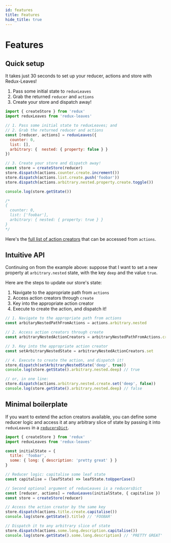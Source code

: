 ```yaml
---
id: features
title: Features
hide_title: true
---
```


# Features

## Quick setup
It takes just 30 seconds to set up your reducer, actions and store with Redux-Leaves!

1. Pass some initial state to `reduxLeaves`
2. Grab the returned `reducer` and `actions`
3. Create your store and dispatch away!

```js
import { createStore } from 'redux'
import reduxLeaves from 'redux-leaves'

// 1. Pass some initial state to reduxLeaves; and
// 2. Grab the returned reducer and actions
const [reducer, actions] = reduxLeaves({
  counter: 0,
  list: [],
  arbitrary: {  nested: { property: false } }
})

// 3. Create your store and dispatch away!
const store = createStore(reducer)
store.dispatch(actions.counter.create.increment())
store.dispatch(actions.list.create.push('foobar'))
store.dispatch(actions.arbitrary.nested.property.create.toggle())

console.log(store.getState())

/*
{
  counter: 0,
  list: ['foobar'],
  arbitrary: { nested: { property: true } }
}
*/
```

Here's the [full list of action creators](../defaults/README.md) that can be accessed from `actions`.

## Intuitive API

Continuing on from the example above: suppose that I want to set a new property at `arbitrary.nested` state, with the key `deep` and the value `true`.

Here are the steps to update our store's state:

1. Navigate to the appropriate path from `actions`
2. Access action creators through `create`
3. Key into the appropriate action creator
4. Execute to create the action, and dispatch it!

```js
// 1. Navigate to the appropriate path from actions
const arbitaryNestedPathFromActions = actions.arbitrary.nested

// 2. Access action creators through create
const arbitraryNestedActionCreators = arbitraryNestedPathFromActions.create

// 3. Key into the appropriate action creator
const setArbitraryNestedState = arbitraryNestedActionCreators.set

// 4. Execute to create the action, and dispatch it!
store.dispatch(setArbitraryNestedState('deep', true))
console.log(store.getState().arbitrary.nested.deep) // true

// or, in one line:
store.dispatch(actions.arbitrary.nested.create.set('deep', false))
console.log(store.getState().arbitrary.nested.deep) // false
```

## Minimal boilerplate

If you want to extend the action creators available, you can define some reducer logic and access it at any arbitrary slice of state by passing it into `reduxLeaves` in a [`reducersDict`](../README.md#reducersdict).

```js
import { createStore } from 'redux'
import reduxLeaves from 'redux-leaves'

const initialState = {
  title: 'foobar',
  some: { long: { description: 'pretty great' } }
}

// Reducer logic: capitalise some leaf state
const capitalise = (leafState) => leafState.toUpperCase()

// Second optional argument of reduxLeaves is a reducersDict
const [reducer, actions] = reduxLeaves(initialState, { capitalise })
const store = createStore(reducer)

// Access the action creator by the same key
store.dispatch(actions.title.create.capitalise())
console.log(store.getState().title) // 'FOOBAR'

// Dispatch it to any arbitrary slice of state
store.dispatch(actions.some.long.description.capitalise())
console.log(store.getState().some.long.description) // 'PRETTY GREAT'
```